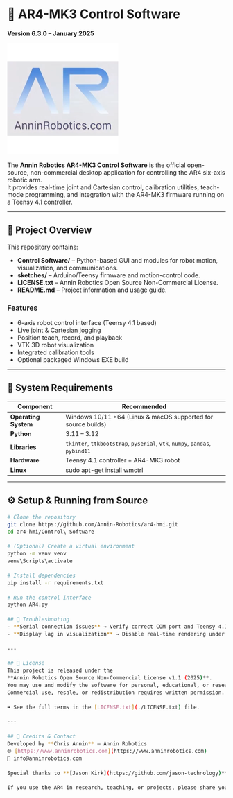 # 🤖 AR4-MK3 Control Software  
**Version 6.3.0 – January 2025**

![AR4 Logo](AR.png)

The **Annin Robotics AR4-MK3 Control Software** is the official open-source, non-commercial desktop application for controlling the AR4 six-axis robotic arm.  
It provides real-time joint and Cartesian control, calibration utilities, teach-mode programming, and integration with the AR4-MK3 firmware running on a Teensy 4.1 controller.

---

## 🧭 Project Overview
This repository contains:

- **Control Software/** – Python-based GUI and modules for robot motion, visualization, and communications.  
- **sketches/** – Arduino/Teensy firmware and motion-control code.  
- **LICENSE.txt** – Annin Robotics Open Source Non-Commercial License.  
- **README.md** – Project information and usage guide.

### Features
- 6-axis robot control interface (Teensy 4.1 based)  
- Live joint & Cartesian jogging  
- Position teach, record, and playback  
- VTK 3D robot visualization  
- Integrated calibration tools  
- Optional packaged Windows EXE build  

---

## 🧩 System Requirements
| Component | Recommended |
|------------|-------------|
| **Operating System** | Windows 10/11 ×64 (Linux & macOS supported for source builds) |
| **Python** | 3.11 – 3.12 |
| **Libraries** | `tkinter`, `ttkbootstrap`, `pyserial`, `vtk`, `numpy`, `pandas`, `pybind11` |
| **Hardware** | Teensy 4.1 controller + AR4-MK3 robot |
| **Linux** | sudo apt-get install wmctrl |


---

## ⚙️ Setup & Running from Source
```bash
# Clone the repository
git clone https://github.com/Annin-Robotics/ar4-hmi.git
cd ar4-hmi/Control\ Software

# (Optional) Create a virtual environment
python -m venv venv
venv\Scripts\activate

# Install dependencies
pip install -r requirements.txt

# Run the control interface
python AR4.py

## 🧠 Troubleshooting
- **Serial connection issues** → Verify correct COM port and Teensy 4.1 firmware version ≥ 6.3.  
- **Display lag in visualization** → Disable real-time rendering under *Settings → Viewer Options*.

---

## 📜 License
This project is released under the  
**Annin Robotics Open Source Non-Commercial License v1.1 (2025)**.  
You may use and modify the software for personal, educational, or research purposes **only**.  
Commercial use, resale, or redistribution requires written permission.

➡ See the full terms in the [LICENSE.txt](./LICENSE.txt) file.

---

## 🧾 Credits & Contact
Developed by **Chris Annin** – Annin Robotics  
🌐 [https://www.anninrobotics.com](https://www.anninrobotics.com)  
📧 info@anninrobotics.com  

Special thanks to **[Jason Kirk](https://github.com/jason-technology)** for major contributions to the control software architecture and project development.

If you use the AR4 in research, teaching, or projects, please share your work with the community!
